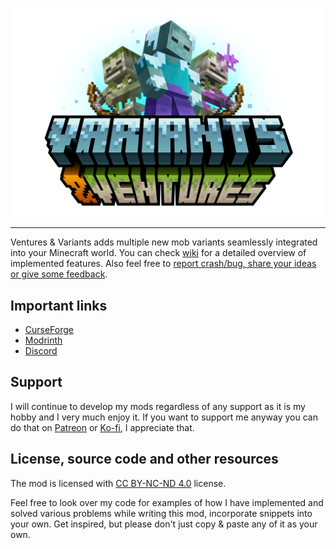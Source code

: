 <p align="center">
    <img src="https://github.com/Faboslav/variants-and-ventures/blob/master/.github/assets/logo.png?raw=true" title="Variants&Ventures" alt="Variants&Ventures">
</p>

---

Ventures & Variants adds multiple new mob variants seamlessly integrated into your Minecraft world.
You can check [wiki] for a detailed overview of implemented features. Also feel free to [report crash/bug, share your ideas or give some feedback].

## Important links

- [CurseForge]
- [Modrinth]
- [Discord]

## Support

I will continue to develop my mods regardless of any support as it is my hobby and I very much enjoy it. If you want to support me anyway you can
do that on [Patreon] or [Ko-fi], I appreciate that.

## License, source code and other resources

The mod is licensed with [CC BY-NC-ND 4.0] license.

Feel free to look over my code for examples of how I have implemented and solved various problems while writing this
mod, incorporate snippets into your own. Get inspired, but please don't just copy & paste any of it as your own.

[report crash/bug, share your ideas or give some feedback]: https://github.com/Faboslav/variants-and-ventures/issues/new/choose

[wiki]: https://github.com/Faboslav/variants-and-ventures/wiki

[CurseForge]: https://www.curseforge.com/minecraft/mc-mods/variants-and-ventures

[Modrinth]: https://modrinth.com/mod/variants-and-ventures

[Discord]: https://discord.com/invite/QGwFvvMQCn

[Patreon]: https://www.patreon.com/Faboslav

[Ko-fi]: https://ko-fi.com/faboslav

[CC BY-NC-ND 4.0]: https://github.com/Faboslav/variants-and-ventures/blob/master/LICENSE.txt